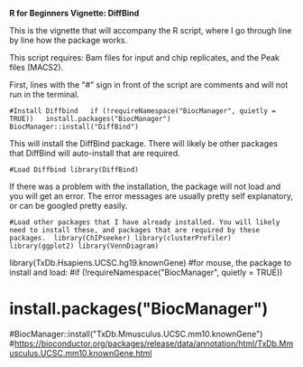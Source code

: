 <b>R for Beginners Vignette: DiffBind</b><br>

This is the vignette that will accompany the R script, where I go through line by line how the package works.

This script requires: Bam files for input and chip replicates, and the Peak files (MACS2).

First, lines with the "#" sign in front of the script are comments and will not run in the terminal.

`#Install Diffbind  
if (!requireNamespace("BiocManager", quietly = TRUE))  
  install.packages("BiocManager")  
BiocManager::install("DiffBind")`

This will install the DiffBind package. There will likely be other packages that DiffBind will auto-install that are required. 

`#Load Diffbind
library(DiffBind)`

If there was a problem with the installation, the package will not load and you will get an error. The error messages are usually pretty self explanatory, or can be googled pretty easily.

`#Load other packages that I have already installed. You will likely need to install these, and packages that are required by these packages. 
library(ChIPseeker)
library(clusterProfiler)
library(ggplot2)
library(VennDiagram)`

library(TxDb.Hsapiens.UCSC.hg19.knownGene)
#for mouse, the package to install and load:
#if (!requireNamespace("BiocManager", quietly = TRUE))
#  install.packages("BiocManager")
#BiocManager::install("TxDb.Mmusculus.UCSC.mm10.knownGene")
#https://bioconductor.org/packages/release/data/annotation/html/TxDb.Mmusculus.UCSC.mm10.knownGene.html
